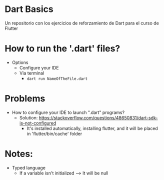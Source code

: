 # Dart Basics
Un repositorio con los ejercicios de reforzamiento de Dart para el curso de Flutter

# How to run the '.dart' files?
* Options
    * Configure your IDE 
    * Via terminal
        * `dart run NameOfTheFile.dart`

# Problems
* How to configure your IDE to launch ".dart" programs?
  * Solution: https://stackoverflow.com/questions/48650831/dart-sdk-is-not-configured
    * It's installed automatically, installing flutter, and it will be placed in 'flutter/bin/cache' folder

# Notes:
* Typed language
    * If a variable isn't initialized --> It will be null
    